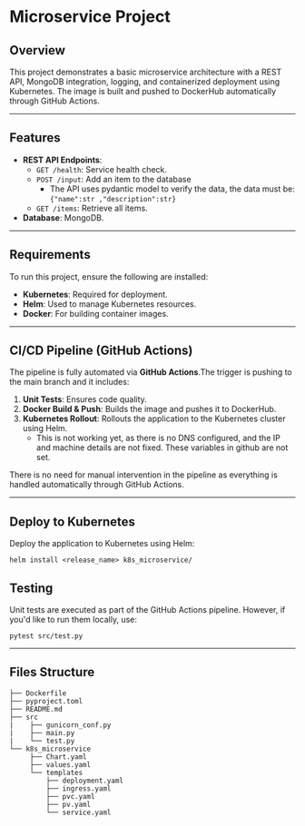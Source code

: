 # Microservice Project

## Overview
This project demonstrates a basic microservice architecture with a REST API, MongoDB integration, logging, and containerized deployment using Kubernetes. The image is built and pushed to DockerHub automatically through GitHub Actions.

---

## Features
- **REST API Endpoints**:
  - `GET /health`: Service health check.
  - `POST /input`: Add an item to the database
    - The API uses pydantic model to verify the data, the data must be: `{"name":str ,"description":str}`
  - `GET /items`: Retrieve all items.
- **Database**: MongoDB.

---

## Requirements
To run this project, ensure the following are installed:

- **Kubernetes**: Required for deployment.
- **Helm**: Used to manage Kubernetes resources.
- **Docker**: For building container images.
---

## CI/CD Pipeline (GitHub Actions)
The pipeline is fully automated via **GitHub Actions**.The trigger is pushing to the main branch and it includes:
1. **Unit Tests**: Ensures code quality.
2. **Docker Build & Push**: Builds the image and pushes it to DockerHub.
3. **Kubernetes Rollout**: Rollouts the application to the Kubernetes cluster using Helm.
    -   This is not working yet, as there is no DNS configured, and the IP and machine details are not fixed. These variables in github are not set. 

There is no need for manual intervention in the pipeline as everything is handled automatically through GitHub Actions.

---

## Deploy to Kubernetes
Deploy the application to Kubernetes using Helm:
```
helm install <release_name> k8s_microservice/
```


## Testing
Unit tests are executed as part of the GitHub Actions pipeline. However, if you'd like to run them locally, use:
```
pytest src/test.py
```
---
## Files Structure
```
├── Dockerfile
├── pyproject.toml
├── README.md
├── src
|    ├── gunicorn_conf.py
|    ├── main.py
|    └── test.py
└── k8s_microservice
     ├── Chart.yaml
     ├── values.yaml
     └── templates
         ├── deployment.yaml
         ├── ingress.yaml
         ├── pvc.yaml
         ├── pv.yaml
         └── service.yaml

```
